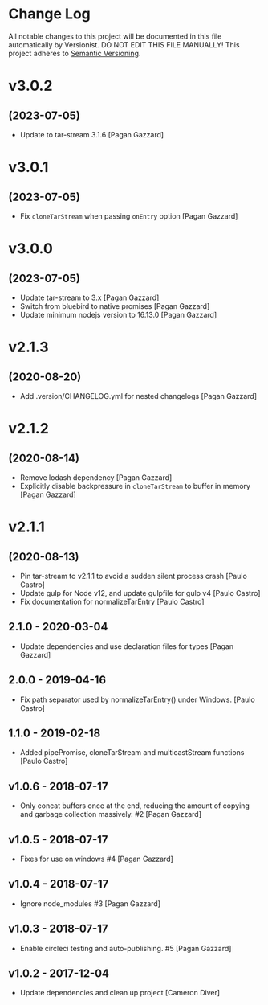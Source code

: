 # Change Log

All notable changes to this project will be documented in this file
automatically by Versionist. DO NOT EDIT THIS FILE MANUALLY!
This project adheres to [Semantic Versioning](http://semver.org/).

# v3.0.2
## (2023-07-05)

* Update to tar-stream 3.1.6 [Pagan Gazzard]

# v3.0.1
## (2023-07-05)

* Fix `cloneTarStream` when passing `onEntry` option [Pagan Gazzard]

# v3.0.0
## (2023-07-05)

* Update tar-stream to 3.x [Pagan Gazzard]
* Switch from bluebird to native promises [Pagan Gazzard]
* Update minimum nodejs version to 16.13.0 [Pagan Gazzard]

# v2.1.3
## (2020-08-20)

* Add .version/CHANGELOG.yml for nested changelogs [Pagan Gazzard]

# v2.1.2
## (2020-08-14)

* Remove lodash dependency [Pagan Gazzard]
* Explicitly disable backpressure in `cloneTarStream` to buffer in memory [Pagan Gazzard]

# v2.1.1
## (2020-08-13)

* Pin tar-stream to v2.1.1 to avoid a sudden silent process crash [Paulo Castro]
* Update gulp for Node v12, and update gulpfile for gulp v4 [Paulo Castro]
* Fix documentation for normalizeTarEntry [Paulo Castro]

## 2.1.0 - 2020-03-04

* Update dependencies and use declaration files for types [Pagan Gazzard]

## 2.0.0 - 2019-04-16

* Fix path separator used by normalizeTarEntry() under Windows. [Paulo Castro]

## 1.1.0 - 2019-02-18

* Added pipePromise, cloneTarStream and multicastStream functions [Paulo Castro]

## v1.0.6 - 2018-07-17

* Only concat buffers once at the end, reducing the amount of copying and garbage collection massively. #2 [Pagan Gazzard]

## v1.0.5 - 2018-07-17

* Fixes for use on windows #4 [Pagan Gazzard]

## v1.0.4 - 2018-07-17

* Ignore node_modules #3 [Pagan Gazzard]

## v1.0.3 - 2018-07-17

* Enable circleci testing and auto-publishing. #5 [Pagan Gazzard]

## v1.0.2 - 2017-12-04

* Update dependencies and clean up project [Cameron Diver]
